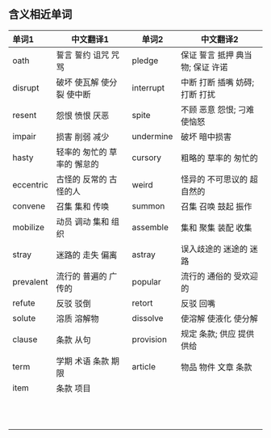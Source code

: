 ## 含义相近单词

|单词1|中文翻译1|单词2|中文翻译2|
| :--- | ---- | ---- | ---- |
| oath | 誓言 誓约 诅咒 咒骂 | pledge | 保证 誓言 抵押 典当物; 保证 许诺 |
| disrupt | 破坏 使瓦解 使分裂 使中断 | interrupt | 中断 打断 插嘴 妨碍; 打断 打扰 |
| resent | 怨恨 愤恨 厌恶 | spite | 不顾 恶意 怨恨; 刁难 使恼怒 |
| impair | 损害 削弱 减少 | undermine | 破坏 暗中损害 |
| hasty | 轻率的 匆忙的 草率的 懈怠的 | cursory | 粗略的 草率的 匆忙的 |
| eccentric | 古怪的 反常的 古怪的人 | weird | 怪异的 不可思议的 超自然的 |
| convene | 召集 集和 传唤 | summon | 召集 召唤 鼓起 振作 |
| mobilize | 动员 调动 集和 组织 | assemble | 集和 聚集 装配 收集 |
| stray | 迷路的 走失 偏离 | astray | 误入歧途的 迷途的 迷路 |
| prevalent | 流行的 普遍的 广传的 | popular | 流行的 通俗的 受欢迎的 |
| refute | 反驳 驳倒 | retort | 反驳 回嘴 |
| solute | 溶质 溶解物 | dissolve | 使溶解 使液化 使分解 |
| clause | 条款 从句 | provision | 规定 条款; 供应 提供 供给 |
| term | 学期 术语 条款 期限 | article | 物品 物件 文章 条款 |
| item | 条款 项目 |      |      |
|      |      |      |      |
|      |      |      |      |
|      |      |      |      |
|      |      |      |      |
|      |      |      |      |
|      |      |      |      |
|      |      |      |      |
|      |      |      |      |
|      |      |      |      |
|      |      |      |      |
|      |      |      |      |